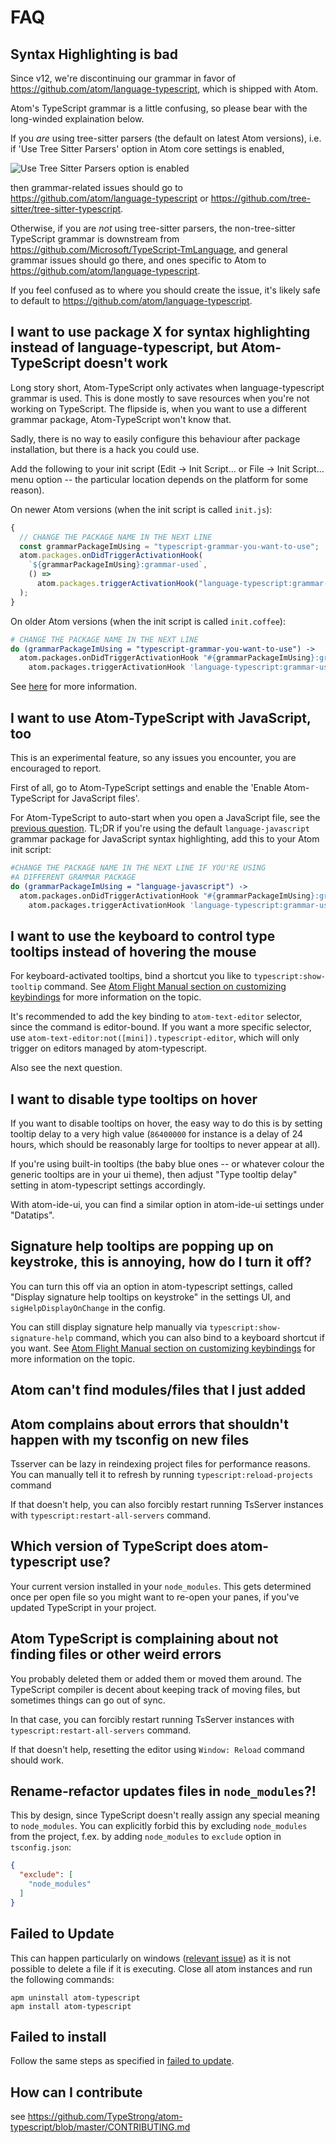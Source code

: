 # FAQ

## Syntax Highlighting is bad

Since v12, we're discontinuing our grammar in favor of
<https://github.com/atom/language-typescript>, which is
shipped with Atom.

Atom's TypeScript grammar is a little confusing, so please bear with the long-winded explaination below.

If you *are* using tree-sitter parsers (the default on latest Atom versions),
i.e. if 'Use Tree Sitter Parsers' option in Atom core settings is enabled,

![Use Tree Sitter Parsers option is enabled](https://user-images.githubusercontent.com/7275622/52045865-744b0700-2556-11e9-96bf-4367e90eeac5.png)

then grammar-related issues should go to <https://github.com/atom/language-typescript>
or <https://github.com/tree-sitter/tree-sitter-typescript>.

Otherwise, if you are *not* using tree-sitter parsers, the non-tree-sitter TypeScript
grammar is downstream from <https://github.com/Microsoft/TypeScript-TmLanguage>, and
general grammar issues should go there, and ones specific to Atom to
<https://github.com/atom/language-typescript>.

If you feel confused as to where you should create the issue, it's likely safe to default
to <https://github.com/atom/language-typescript>.

## I want to use package X for syntax highlighting instead of language-typescript, but Atom-TypeScript doesn't work

Long story short, Atom-TypeScript only activates when language-typescript
grammar is used. This is done mostly to save resources when you're not working
on TypeScript. The flipside is, when you want to use a different grammar
package, Atom-TypeScript won't know that.

Sadly, there is no way to easily configure this behaviour after package
installation, but there is a hack you could use.

Add the following to your init script (Edit → Init Script... or File → Init
Script... menu option -- the particular location depends on the platform for
some reason).

On newer Atom versions (when the init script is called `init.js`):

```js
{
  // CHANGE THE PACKAGE NAME IN THE NEXT LINE
  const grammarPackageImUsing = "typescript-grammar-you-want-to-use";
  atom.packages.onDidTriggerActivationHook(
    `${grammarPackageImUsing}:grammar-used`,
    () =>
      atom.packages.triggerActivationHook("language-typescript:grammar-used")
  );
}
```

On older Atom versions (when the init script is called `init.coffee`):

```coffee
# CHANGE THE PACKAGE NAME IN THE NEXT LINE
do (grammarPackageImUsing = "typescript-grammar-you-want-to-use") ->
  atom.packages.onDidTriggerActivationHook "#{grammarPackageImUsing}:grammar-used", ->
    atom.packages.triggerActivationHook 'language-typescript:grammar-used'
```

See [here](https://github.com/TypeStrong/atom-typescript/issues/1451#issuecomment-428151082) for more information.

## I want to use Atom-TypeScript with JavaScript, too

This is an experimental feature, so any issues you encounter, you are
encouraged to report.

First of all, go to Atom-TypeScript settings and enable the
'Enable Atom-TypeScript for JavaScript files'.

For Atom-TypeScript to auto-start when you open a JavaScript file, see the [previous question](#i-want-to-use-package-x-for-syntax-highlighting-instead-of-language-typescript-but-atom-typescript-doesnt-work). TL;DR if you're using the default `language-javascript`
grammar package for JavaScript syntax highlighting, add this to your Atom init
script:


```coffee
#CHANGE THE PACKAGE NAME IN THE NEXT LINE IF YOU'RE USING
#A DIFFERENT GRAMMAR PACKAGE
do (grammarPackageImUsing = "language-javascript") ->
  atom.packages.onDidTriggerActivationHook "#{grammarPackageImUsing}:grammar-used", ->
    atom.packages.triggerActivationHook 'language-typescript:grammar-used'
```

## I want to use the keyboard to control type tooltips instead of hovering the mouse

For keyboard-activated tooltips, bind a shortcut you like to `typescript:show-tooltip` command. See [Atom Flight Manual section on customizing keybindings](https://flight-manual.atom.io/using-atom/sections/basic-customization/#customizing-keybindings) for more information on the topic.

It's recommended to add the key binding to `atom-text-editor` selector, since the command is editor-bound. If you want a more specific selector, use `atom-text-editor:not([mini]).typescript-editor`, which will only trigger on editors managed by atom-typescript.

Also see the next question.

## I want to disable type tooltips on hover

If you want to disable tooltips on hover, the easy way to do this is by setting tooltip delay to a very high value (`86400000` for instance is a delay of 24 hours, which should be reasonably large for tooltips to never appear at all).

If you're using built-in tooltips (the baby blue ones -- or whatever colour the generic tooltips are in your ui theme), then adjust "Type tooltip delay" setting in atom-typescript settings accordingly.

With atom-ide-ui, you can find a similar option in atom-ide-ui settings under "Datatips".

## Signature help tooltips are popping up on keystroke, this is annoying, how do I turn it off?

You can turn this off via an option in atom-typescript settings, called "Display signature help tooltips on keystroke" in the settings UI, and `sigHelpDisplayOnChange` in the config.

You can still display signature help manually via `typescript:show-signature-help` command, which you can also bind to a keyboard shortcut if you want. See [Atom Flight Manual section on customizing keybindings](https://flight-manual.atom.io/using-atom/sections/basic-customization/#customizing-keybindings) for more information on the topic.

## Atom can't find modules/files that I just added

## Atom complains about errors that shouldn't happen with my tsconfig on new files

Tsserver can be lazy in reindexing project files for performance
reasons. You can manually tell it to refresh by running
`typescript:reload-projects` command

If that doesn't help, you can also forcibly restart running TsServer instances
with `typescript:restart-all-servers` command.

## Which version of TypeScript does atom-typescript use?

Your current version installed in your `node_modules`. This gets
determined once per open file so you might want to re-open your panes,
if you've updated TypeScript in your project.

## Atom TypeScript is complaining about not finding files or other weird errors

You probably deleted them or added them or moved them around. The
TypeScript compiler is decent about keeping track of moving files, but
sometimes things can go out of sync.

In that case, you can forcibly restart running TsServer instances
with `typescript:restart-all-servers` command.

If that doesn't help, resetting the editor using `Window: Reload` command
should work.

## Rename-refactor updates files in `node_modules`?!

This by design, since TypeScript doesn't really assign any special meaning to `node_modules`. You can explicitly forbid this by excluding `node_modules` from the project, f.ex. by adding `node_modules` to `exclude` option in `tsconfig.json`:

```json
{
  "exclude": [
    "node_modules"
  ]
}
```

## Failed to Update

This can happen particularly on windows ([relevant
issue](https://github.com/TypeStrong/atom-typescript/issues/195)) as it
is not possible to delete a file if it is executing. Close all atom
instances and run the following commands:

    apm uninstall atom-typescript
    apm install atom-typescript

## Failed to install

Follow the same steps as specified in [failed to update](#failed-to-update).

## How can I contribute

see
<https://github.com/TypeStrong/atom-typescript/blob/master/CONTRIBUTING.md>
